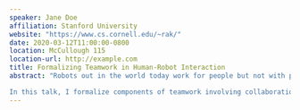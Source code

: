 ```yaml
---
speaker: Jane Doe
affiliation: Stanford University
website: "https://www.cs.cornell.edu/~rak/"
date: 2020-03-12T11:00:00-0800
location: McCullough 115
location-url: http://example.com
title: Formalizing Teamwork in Human-Robot Interaction
abstract: "Robots out in the world today work for people but not with people. Before robots can work closely with ordinary people as part of a human-robot team in a home or office setting, robots need the ability to acquire a new mix of functional and social skills. Working with people requires a shared understanding of the task, capabilities, intentions, and background knowledge. For robots to act jointly as part of a team with people, they must engage in collaborative planning, which involves forming a consensus through an exchange of information about goals, capabilities, and partial plans. Often, much of this information is conveyed through implicit communication.

In this talk, I formalize components of teamwork involving collaboration, communication, and representation. I illustrate how these concepts interact in the application of social navigation, which I argue is a first-class example of teamwork. In this setting, participants must avoid collision by legibly conveying intended passing sides via nonverbal cues like path shape. A topological representation using the braid groups enables the robot to reason about a small enumerable set of passing outcomes. I show how implicit communication of topological group plans achieves rapid covergence to a group consensus, and how a robot in the group can deliberately influence the ultimate outcome to maximize joint performance, yielding pedestrian comfort with the robot."
---
```

